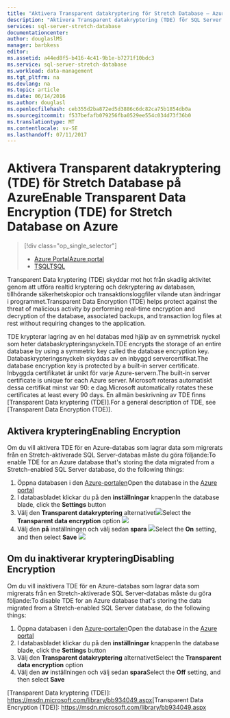 ```yaml
---
title: "Aktivera Transparent datakryptering för Stretch Database – Azure | Microsoft Docs"
description: "Aktivera Transparent datakryptering (TDE) för SQL Server Stretch Database på Azure"
services: sql-server-stretch-database
documentationcenter: 
author: douglaslMS
manager: barbkess
editor: 
ms.assetid: a44ed8f5-b416-4c41-9b1e-b7271f10bdc3
ms.service: sql-server-stretch-database
ms.workload: data-management
ms.tgt_pltfrm: na
ms.devlang: na
ms.topic: article
ms.date: 06/14/2016
ms.author: douglasl
ms.openlocfilehash: ceb355d2ba872ed5d3886c6dc82ca75b1854db0a
ms.sourcegitcommit: f537befafb079256fba0529ee554c034d73f36b0
ms.translationtype: MT
ms.contentlocale: sv-SE
ms.lasthandoff: 07/11/2017
---
```

# <a name="enable-transparent-data-encryption-tde-for-stretch-database-on-azure"></a><span data-ttu-id="95d1b-103">Aktivera Transparent datakryptering (TDE) för Stretch Database på Azure</span><span class="sxs-lookup"><span data-stu-id="95d1b-103">Enable Transparent Data Encryption (TDE) for Stretch Database on Azure</span></span>
> [!div class="op_single_selector"]
> * [<span data-ttu-id="95d1b-104">Azure Portal</span><span class="sxs-lookup"><span data-stu-id="95d1b-104">Azure portal</span></span>](sql-server-stretch-database-encryption-tde.md)
> * [<span data-ttu-id="95d1b-105">TSQL</span><span class="sxs-lookup"><span data-stu-id="95d1b-105">TSQL</span></span>](sql-server-stretch-database-tde-tsql.md)
>
>

<span data-ttu-id="95d1b-106">Transparent Data kryptering (TDE) skyddar mot hot från skadlig aktivitet genom att utföra realtid kryptering och dekryptering av databasen, tillhörande säkerhetskopior och transaktionsloggfiler vilande utan ändringar i programmet.</span><span class="sxs-lookup"><span data-stu-id="95d1b-106">Transparent Data Encryption (TDE) helps protect against the threat of malicious activity by performing real-time encryption and decryption of the database, associated backups, and transaction log files at rest without requiring changes to the application.</span></span>

<span data-ttu-id="95d1b-107">TDE krypterar lagring av en hel databas med hjälp av en symmetrisk nyckel som heter databaskrypteringsnyckeln.</span><span class="sxs-lookup"><span data-stu-id="95d1b-107">TDE encrypts the storage of an entire database by using a symmetric key called the database encryption key.</span></span> <span data-ttu-id="95d1b-108">Databaskrypteringsnyckeln skyddas av en inbyggd servercertifikat.</span><span class="sxs-lookup"><span data-stu-id="95d1b-108">The database encryption key is protected by a built-in server certificate.</span></span> <span data-ttu-id="95d1b-109">Inbyggda certifikatet är unikt för varje Azure-servern.</span><span class="sxs-lookup"><span data-stu-id="95d1b-109">The built-in server certificate is unique for each Azure server.</span></span> <span data-ttu-id="95d1b-110">Microsoft roteras automatiskt dessa certifikat minst var 90: e dag.</span><span class="sxs-lookup"><span data-stu-id="95d1b-110">Microsoft automatically rotates these certificates at least every 90 days.</span></span> <span data-ttu-id="95d1b-111">En allmän beskrivning av TDE finns [Transparent Data kryptering (TDE)].</span><span class="sxs-lookup"><span data-stu-id="95d1b-111">For a general description of TDE, see [Transparent Data Encryption (TDE)].</span></span>

## <a name="enabling-encryption"></a><span data-ttu-id="95d1b-112">Aktivera kryptering</span><span class="sxs-lookup"><span data-stu-id="95d1b-112">Enabling Encryption</span></span>
<span data-ttu-id="95d1b-113">Om du vill aktivera TDE för en Azure-databas som lagrar data som migrerats från en Stretch-aktiverade SQL Server-databas måste du göra följande:</span><span class="sxs-lookup"><span data-stu-id="95d1b-113">To enable TDE for an Azure database that's storing the data migrated from a Stretch-enabled SQL Server database, do the following things:</span></span>

1. <span data-ttu-id="95d1b-114">Öppna databasen i den [Azure-portalen](https://portal.azure.com)</span><span class="sxs-lookup"><span data-stu-id="95d1b-114">Open the database in the [Azure portal](https://portal.azure.com)</span></span>
2. <span data-ttu-id="95d1b-115">I databasbladet klickar du på den **inställningar** knappen</span><span class="sxs-lookup"><span data-stu-id="95d1b-115">In the database blade, click the **Settings** button</span></span>
3. <span data-ttu-id="95d1b-116">Välj den **Transparent datakryptering** alternativet![][1]</span><span class="sxs-lookup"><span data-stu-id="95d1b-116">Select the **Transparent data encryption** option ![][1]</span></span>
4. <span data-ttu-id="95d1b-117">Välj den **på** inställningen och välj sedan **spara**
   ![][2]</span><span class="sxs-lookup"><span data-stu-id="95d1b-117">Select the **On** setting, and then select **Save**
![][2]</span></span>

## <a name="disabling-encryption"></a><span data-ttu-id="95d1b-118">Om du inaktiverar kryptering</span><span class="sxs-lookup"><span data-stu-id="95d1b-118">Disabling Encryption</span></span>
<span data-ttu-id="95d1b-119">Om du vill inaktivera TDE för en Azure-databas som lagrar data som migrerats från en Stretch-aktiverade SQL Server-databas måste du göra följande:</span><span class="sxs-lookup"><span data-stu-id="95d1b-119">To disable TDE for an Azure database that's storing the data migrated from a Stretch-enabled SQL Server database, do the following things:</span></span>

1. <span data-ttu-id="95d1b-120">Öppna databasen i den [Azure-portalen](https://portal.azure.com)</span><span class="sxs-lookup"><span data-stu-id="95d1b-120">Open the database in the [Azure portal](https://portal.azure.com)</span></span>
2. <span data-ttu-id="95d1b-121">I databasbladet klickar du på den **inställningar** knappen</span><span class="sxs-lookup"><span data-stu-id="95d1b-121">In the database blade, click the **Settings** button</span></span>
3. <span data-ttu-id="95d1b-122">Välj den **Transparent datakryptering** alternativet</span><span class="sxs-lookup"><span data-stu-id="95d1b-122">Select the **Transparent data encryption** option</span></span>
4. <span data-ttu-id="95d1b-123">Välj den **av** inställningen och välj sedan **spara**</span><span class="sxs-lookup"><span data-stu-id="95d1b-123">Select the **Off** setting, and then select **Save**</span></span>

<!--Anchors-->
<span data-ttu-id="95d1b-124">[Transparent Data kryptering (TDE)]: https://msdn.microsoft.com/library/bb934049.aspx</span><span class="sxs-lookup"><span data-stu-id="95d1b-124">[Transparent Data Encryption (TDE)]: https://msdn.microsoft.com/library/bb934049.aspx</span></span>


<!--Image references-->
[1]: ./media/sql-server-stretch-database-encryption-tde/stretchtde1.png
[2]: ./media/sql-server-stretch-database-encryption-tde/stretchtde2.png


<!--Link references-->
